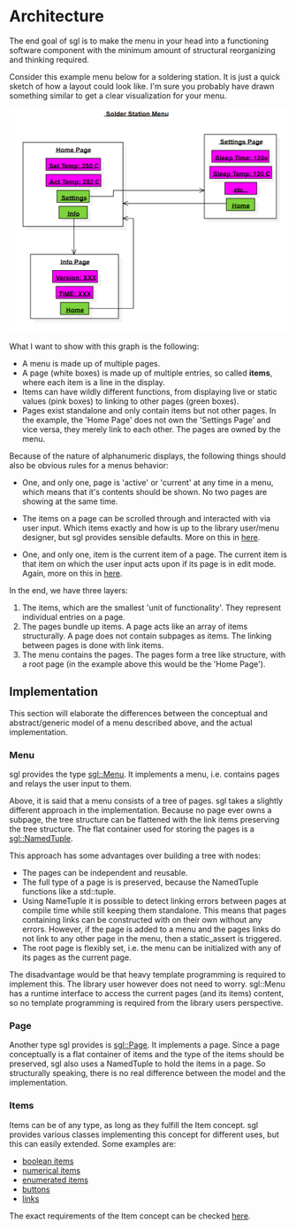 # Architecture

The end goal of sgl is to make the menu in your head into a functioning software component with the minimum amount of structural reorganizing and thinking required.

Consider this example menu below for a soldering station. It is just a quick sketch of how a layout could look like. I'm sure you probably have drawn something similar to get a clear visualization for your menu.

![soldering station menu](images/solder_station_menu.PNG)

What I want to show with this graph is the following:

- A menu is made up of multiple pages.
- A page (white boxes) is made up of multiple entries, so called **items**, where each item is a line in the display.
- Items can have wildly different functions, from displaying live or static values (pink boxes) to linking to other pages (green boxes).
- Pages exist standalone and only contain items but not other pages. In the example, the 'Home Page' does not own the 'Settings Page' and vice versa, they merely link to each other.  The pages are owned by the menu.

Because of the nature of alphanumeric displays, the following things should also be obvious rules for a menus behavior:

- One, and only one, page is 'active' or 'current' at any time in a menu, which means that it's contents should be shown. No two pages are showing at the same time.

- The items on a page can be scrolled through and interacted with via user input. Which items exactly and how is up to the library user/menu designer, but sgl provides sensible defaults. More on this in [here](input_handling.md).

- One, and only one, item is the current item of a page. The current item is that item on which the user input acts upon if its page is in edit mode. Again, more on this in [here](input_handling.md).

In the end, we have three layers:

1. The items, which are the smallest 'unit of functionality'. They represent individual entries on a page.
2. The pages bundle up items. A page acts like an array of items structurally. A page does not contain subpages as items. The linking between pages is done with link items.
3. The menu contains the pages. The pages form a tree like structure, with a root page (in the example above this would be the 'Home Page').

## Implementation

This section will elaborate the differences between the conceptual and abstract/generic model of a menu described above, and the actual implementation.

### Menu

sgl provides the type [sgl::Menu](#sgl::Menu). It implements a menu, i.e. contains pages and relays the user input to them.

Above, it is said that a menu consists of a tree of pages. sgl takes a slightly different approach in the implementation. Because no page ever owns a subpage, the tree structure can be flattened with the link items preserving the tree structure. The flat container used for storing the pages is a [sgl::NamedTuple](#sgl::NamedTuple).

This approach has some advantages over building a tree with nodes:

- The pages can be independent and reusable.
- The full type of a page is is preserved, because the NamedTuple functions like a std::tuple.
- Using NameTuple it is possible to detect linking errors between pages at compile time while still keeping them standalone. This means that pages containing links can be constructed with  on their own without any errors. However, if the page is added to a menu and the pages links do not link to any other page in the menu, then a static_assert is triggered.
- The root page is flexibly set, i.e. the menu can be initialized with any of its pages as the current page.
  
The disadvantage would be that heavy template programming is required to implement this. The library user however does not need to worry. sgl::Menu has a runtime interface to access the current pages (and its items) content, so no template programming is required from the library users perspective.

### Page

Another type sgl provides is [sgl::Page](#sgl::Page). It implements a page. Since a page conceptually is a flat container of items and the type of the items should be preserved, sgl also uses a NamedTuple to hold the items in a page. So structurally speaking, there is no real difference between the model and the implementation.

### Items

Items can be of any type, as long as they fulfill the Item concept.
sgl provides various classes implementing this concept for different uses, but this can easily extended. Some examples are:

- [boolean items](#sgl::Boolean)
- [numerical items](#sgl::Numeric)
- [enumerated items](#sgl::Enum)
- [buttons](#sgl::Button)
- [links](#sgl::PageLink)
  
The exact requirements of the Item concept can be checked [here](concepts.md).
